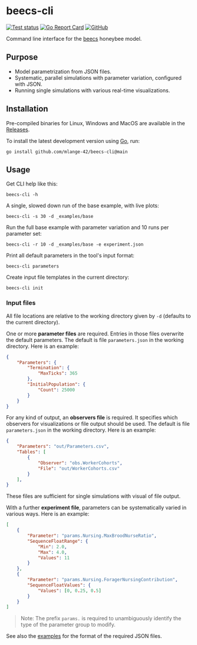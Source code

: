 # beecs-cli

[![Test status](https://img.shields.io/github/actions/workflow/status/mlange-42/beecs-cli/tests.yml?branch=main&label=Tests&logo=github)](https://github.com/mlange-42/beecs-cli/actions/workflows/tests.yml)
[![Go Report Card](https://goreportcard.com/badge/github.com/mlange-42/beecs-cli)](https://goreportcard.com/report/github.com/mlange-42/beecs-cli)
[![GitHub](https://img.shields.io/badge/github-repo-blue?logo=github)](https://github.com/mlange-42/beecs-cli)

Command line interface for the [beecs](https://github.com/mlange-42/beecs) honeybee model.

## Purpose

* Model parametrization from JSON files.
* Systematic, parallel simulations with parameter variation, configured with JSON.
* Running single simulations with various real-time visualizations.

## Installation

Pre-compiled binaries for Linux, Windows and MacOS are available in the [Releases](https://github.com/mlange-42/beecs-cli/releases).

To install the latest development version using [Go](https://go.dev), run:

```
go install github.com/mlange-42/beecs-cli@main
```

## Usage

Get CLI help like this:

```
beecs-cli -h
```

A single, slowed down run of the base example, with live plots:

```
beecs-cli -s 30 -d _examples/base
```

Run the full base example with parameter variation and 10 runs per parameter set:

```
beecs-cli -r 10 -d _examples/base -e experiment.json
```

Print all default parameters in the tool's input format:

```
beecs-cli parameters
```

Create input file templates in the current directory:

```
beecs-cli init
```

### Input files

All file locations are relative to the working directory given by `-d` (defaults to the current directory).

One or more **parameter files** are required. Entries in those files overwrite the default parameters.
The default is file `parameters.json` in the working directory. Here is an example:

```json
{
    "Parameters": {
        "Termination": {
            "MaxTicks": 365
        },
        "InitialPopulation": {
            "Count": 25000
        }
    }
}
```

For any kind of output, an **observers file** is required.
It specifies which observers for visualizations or file output should be used.
The default is file `parameters.json` in the working directory. Here is an example:

```json
{
    "Parameters": "out/Parameters.csv",
    "Tables": [
        {
            "Observer": "obs.WorkerCohorts",
            "File": "out/WorkerCohorts.csv"
        }
    ],
}
```

These files are sufficient for single simulations with visual of file output.

With a further **experiment file**, parameters can be systematically varied in various ways.
Here is an example:

```json
[
    {
        "Parameter": "params.Nursing.MaxBroodNurseRatio",
        "SequenceFloatRange": {
            "Min": 2.0,
            "Max": 4.0,
            "Values": 11
        }
    },
    {
        "Parameter": "params.Nursing.ForagerNursingContribution",
        "SequenceFloatValues": {
            "Values": [0, 0.25, 0.5]
        }
    }
]
```

> Note: The prefix `params.` is required to unambiguously identify the type of the parameter group to modify.

See also the [examples](https://github.com/mlange-42/beecs-cli/tree/main/_examples) for the format of the required JSON files.
